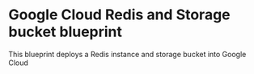 # Google Cloud Redis and Storage bucket blueprint

This blueprint deploys a Redis instance and storage bucket into Google Cloud

